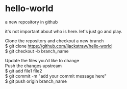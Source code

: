 # hello-world
a new repository in github

it's not important about who is here. let's just go and play.

Clone the repository and checkout a new branch  
$ git clone https://github.com/ijackstraw/hello-world  
$ git checkout -b branch_name  

Update the files you'd like to change  
Push the changes upstream  
$ git add file1 file2  
$ git commit -m "add your commit message here"  
$ git push origin branch_name  

